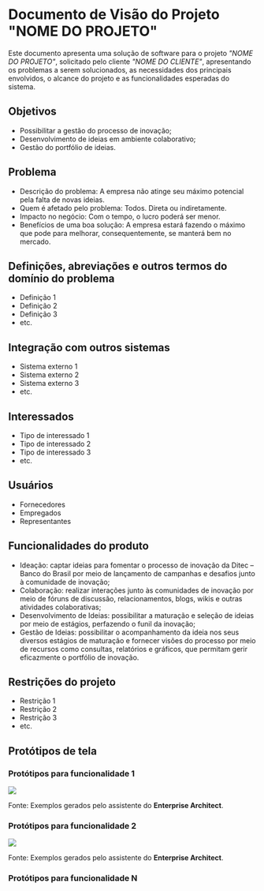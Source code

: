 # Documento de Visão do Projeto "NOME DO PROJETO"

Este documento apresenta uma solução de software para o projeto *"NOME DO PROJETO"*, solicitado pelo cliente *"NOME DO CLIENTE"*, 
apresentando os problemas a serem solucionados, as necessidades dos principais envolvidos, o alcance do projeto e as funcionalidades 
esperadas do sistema.

## Objetivos

* Possibilitar a gestão do processo de inovação;
* Desenvolvimento de ideias em ambiente colaborativo;
* Gestão do portfólio de ideias.

## Problema

* Descrição do problema: A empresa não atinge seu máximo potencial pela falta de novas ideias.
* Quem é afetado pelo problema: Todos. Direta ou indiretamente.
* Impacto no negócio: Com o tempo, o lucro poderá ser menor.
* Benefícios de uma boa solução: A empresa estará fazendo o máximo que pode para melhorar, consequentemente, se manterá bem no mercado.

## Definições, abreviações e outros termos do domínio do problema

* Definição 1
* Definição 2
* Definição 3
* etc.

## Integração com outros sistemas

* Sistema externo 1
* Sistema externo 2
* Sistema externo 3
* etc.
 
## Interessados

* Tipo de interessado 1
* Tipo de interessado 2
* Tipo de interessado 3
* etc.

## Usuários

* Fornecedores
* Empregados
* Representantes

## Funcionalidades do produto

* Ideação: captar ideias para fomentar o processo de inovação da Ditec – Banco do Brasil por meio de lançamento de campanhas e desafios junto à comunidade de inovação;
* Colaboração: realizar interações junto às comunidades de inovação por meio de fóruns de discussão, relacionamentos, blogs, wikis e outras atividades colaborativas; 
* Desenvolvimento de Ideias: possibilitar a maturação e seleção de ideias por meio de estágios, perfazendo o funil da inovação;
* Gestão de Ideias: possibilitar o acompanhamento da ideia nos seus
diversos estágios de maturação e fornecer visões do processo por meio de recursos como consultas, relatórios e gráficos, que permitam gerir eficazmente o portfólio de inovação. 

## Restrições do projeto

* Restrição 1
* Restrição 2
* Restrição 3
* etc.

## Protótipos de tela

### Protótipos para funcionalidade 1

![](proto1.png)

Fonte: Exemplos gerados pelo assistente do **Enterprise Architect**.

### Protótipos para funcionalidade 2

![](proto2.png)

Fonte: Exemplos gerados pelo assistente do **Enterprise Architect**.

### Protótipos para funcionalidade N
